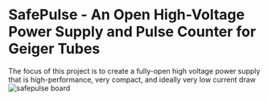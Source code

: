 # SafePulse - An Open High-Voltage Power Supply and Pulse Counter for Geiger Tubes
The focus of this project is to create a fully-open high voltage power supply that is high-performance, very compact, and ideally very low current draw
![safepulse board](/assets/img/MarineGEO_logo.png "SafePulse Board")
